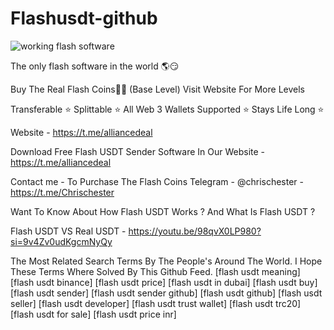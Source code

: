 # Flashusdt-github

![working flash software](https://github.com/elizabeth010/Fake-usdt-sender/assets/78324488/dfad115b-dacf-4deb-a7e9-d9ce19c7a336)

The only flash software in the world 🌎😏

Buy The Real Flash Coins💎🌉 (Base Level) Visit Website For More Levels

Transferable ⭐️ Splittable ⭐️ All Web 3 Wallets Supported ⭐️ Stays Life Long ⭐️

Website - https://t.me/alliancedeal

Download Free Flash USDT Sender Software In Our Website - https://t.me/alliancedeal 


Contact me - To Purchase The Flash Coins Telegram - @chrischester - https://t.me/Chrischester 

Want To Know About How Flash USDT Works ? And What Is Flash USDT ?

Flash USDT VS Real USDT - https://youtu.be/98qvX0LP980?si=9v4Zv0udKgcmNyQy



The Most Related Search Terms By The People's Around The World. I Hope These Terms Where Solved By This Github Feed. [flash usdt meaning] [flash usdt binance] [flash usdt price] [flash usdt in dubai] [flash usdt buy] [flash usdt sender] [flash usdt sender github] [flash usdt github] [flash usdt seller] [flash usdt developer] [flash usdt trust wallet] [flash usdt trc20] [flash usdt for sale] [flash usdt price inr]
